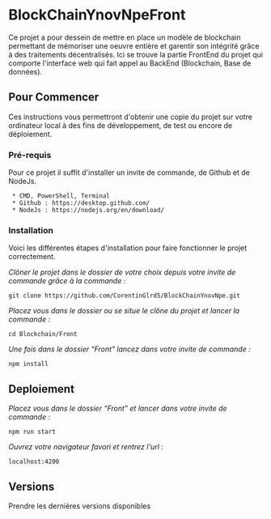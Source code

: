 # BlockChainYnovNpeFront

Ce projet a pour dessein de mettre en place un modèle de blockchain permettant de mémoriser une oeuvre entière et garentir son intégrité grâce à des traitements décentralisés.
Ici se trouve la partie FrontEnd du projet qui comporte l'interface web qui fait appel au BackEnd (Blockchain, Base de données).

## Pour Commencer

Ces instructions vous permettront d'obtenir une copie du projet sur votre ordinateur local à des fins de développement, de test ou encore de déploiement.

### Pré-requis

Pour ce projet il suffit d'installer un invite de commande, de Github et de NodeJs.

```
 * CMD, PowerShell, Terminal
 * Github : https://desktop.github.com/
 * NodeJs : https://nodejs.org/en/download/
```

### Installation

Voici les différentes étapes d'installation pour faire fonctionner le projet correctement.

_Clôner le projet dans le dossier de votre choix depuis votre invite de commande grâce à la commande :_

```
git clone https://github.com/CorentinGlrd5/BlockChainYnovNpe.git
```

_Placez vous dans le dossier ou se situe le clône du projet et lancer la commande :_

```
cd Blockchain/Front
```

_Une fois dans le dossier "Front" lancez dans votre invite de commande :_

```
npm install
```

## Deploiement

_Placez vous dans le dossier "Front" et lancer dans votre invite de commande :_

```
npm run start
```

_Ouvrez votre navigateur favori et rentrez l'url :_

```
localhost:4200
```

## Versions

Prendre les dernières versions disponibles

